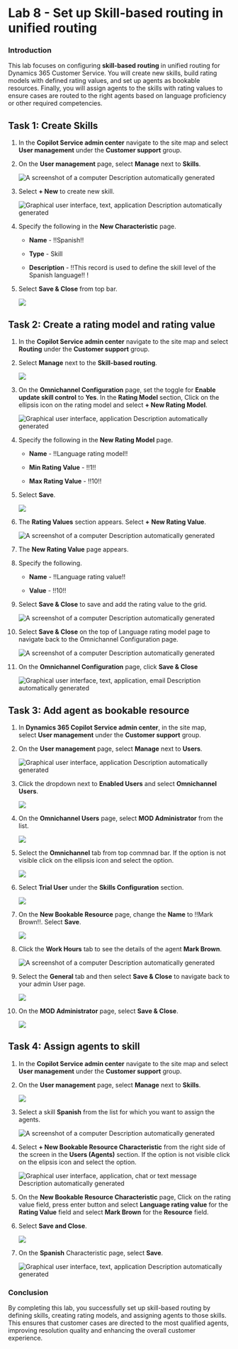 # Lab 8 - Set up Skill-based routing in unified routing

### Introduction

This lab focuses on configuring **skill-based routing** in unified
routing for Dynamics 365 Customer Service. You will create new skills,
build rating models with defined rating values, and set up agents as
bookable resources. Finally, you will assign agents to the skills with
rating values to ensure cases are routed to the right agents based on
language proficiency or other required competencies.

## Task 1: Create Skills

1.  In the **Copilot Service admin center** navigate to the site map and
    select **User management** under the **Customer support** group.

2.  On the **User management** page, select **Manage** next to
    **Skills**.

    ![A screenshot of a computer Description automatically
  generated](./media/image1.png)

3.  Select **+ New** to create new skill.

    ![Graphical user interface, text, application Description
  automatically generated](./media/image2.png)

4.  Specify the following in the **New Characteristic** page.

    - **Name** - !!Spanish!!

    - **Type** - Skill

    - **Description** - !!This record is used to define the skill level of the Spanish language!!
!
5.  Select **Save & Close** from top bar.

    ![](./media/image3.png)

## Task 2: Create a rating model and rating value

1.  In the **Copilot Service admin center** navigate to the site map and
    select **Routing** under the **Customer support** group.

2.  Select **Manage** next to the **Skill-based routing**.

    ![](./media/image4.png)

3.  On the **Omnichannel Configuration** page, set the toggle for
    **Enable update skill control** to **Yes**. In the **Rating
    Model** section, Click on the ellipsis icon on the rating model and select **+ New Rating Model**.

    ![Graphical user interface, application Description automatically
  generated](./media/image5.png)

4.  Specify the following in the **New Rating Model** page.

    - **Name** - !!Language rating model!!

    - **Min Rating Value** - !!1!!

    - **Max Rating Value** - !!10!!

5.  Select **Save**.

    ![](./media/image6.png)

6.  The **Rating Values** section appears. Select **+** **New Rating
    Value**.

    ![A screenshot of a computer Description automatically
  generated](./media/image7.png)

7.  The **New Rating Value** page appears.

8.  Specify the following.

    - **Name** - !!Language rating value!!

    - **Value** - !!10!!

9.  Select **Save & Close** to save and add the rating value to the
    grid.

    ![A screenshot of a computer Description automatically
  generated](./media/image8.png)

10. Select **Save & Close** on the top of Language rating model page to
    navigate back to the Omnichannel Configuration page.

    ![A screenshot of a computer Description automatically
  generated](./media/image9.png)

11. On the **Omnichannel Configuration** page, click **Save & Close**

    ![Graphical user interface, text, application, email Description
  automatically generated](./media/image10.png)

## Task 3: Add agent as bookable resource

1.  In **Dynamics 365 Copilot Service admin center**, in the site map,
    select **User management** under the **Customer support** group.

2.  On the **User management** page, select **Manage** next
    to **Users**.

    ![Graphical user interface, application Description automatically
  generated](./media/image11.png)

3.  Click the dropdown next to **Enabled Users** and select
    **Omnichannel Users**.

    ![](./media/image12.png)

4.  On the **Omnichannel Users** page, select **MOD Administrator** from
    the list.

    ![](./media/image13.png)

5.  Select the **Omnichannel** tab from top commnad bar. If the option is not visible click on the ellipsis icon and select the option.

    ![](./media/image14.png)

6.  Select **Trial User** under the **Skills Configuration** section.

    ![](./media/image15.png)

7.  On the **New Bookable Resource** page, change the **Name** to !!Mark Brown!!. Select **Save**.

    ![](./media/image16.png)

8.  Click the **Work Hours** tab to see the details of the agent **Mark
    Brown**.

    ![A screenshot of a computer Description automatically
  generated](./media/image17.png)

9.  Select the **General** tab and then select **Save & Close** to
    navigate back to your admin User page.

    ![](./media/image18.png)

10. On the **MOD Administrator** page, select **Save & Close**.

    ![](./media/image19.png)

## Task 4: Assign agents to skill

1.  In the **Copilot Service admin center** navigate to the site map and
    select **User management** under the **Customer support** group.

2.  On the **User management** page, select **Manage** next
    to **Skills**.

    ![](./media/image1.png)

3.  Select a skill **Spanish** from the list for which you want to
    assign the agents.

    ![A screenshot of a computer Description automatically
  generated](./media/image20.png)

4.  Select **+ New Bookable Resource Characteristic** from the right side of the screen in the **Users
    (Agents)** section. If the option is not visible click on the elipsis icon and select the option.

    ![Graphical user interface, application, chat or text message
  Description automatically generated](./media/image21.png)

5.  On the **New Bookable Resource Characteristic** page, Click on the
    rating value field, press enter button and select **Language rating
    value** for the **Rating Value** field and select **Mark Brown** for
    the **Resource** field.

6.  Select **Save and Close**.

    ![](./media/image22.png)

7.  On the **Spanish** Characteristic page, select **Save**.

    ![Graphical user interface, text, application Description
  automatically generated](./media/image23.png)

### Conclusion

By completing this lab, you successfully set up skill-based routing by
defining skills, creating rating models, and assigning agents to those
skills. This ensures that customer cases are directed to the most
qualified agents, improving resolution quality and enhancing the overall
customer experience.




